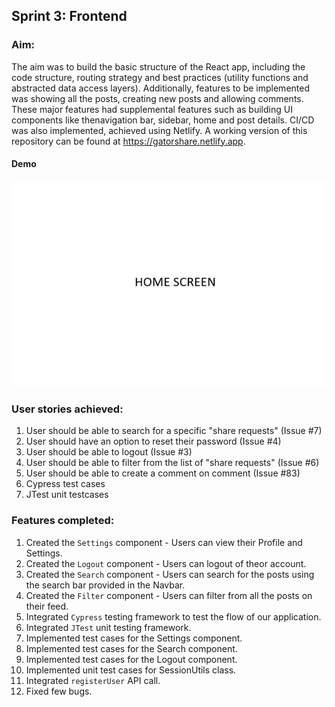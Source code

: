 ## Sprint 3: Frontend

### Aim:
The aim was to build the basic structure of the React app, including the code structure, routing strategy and best practices (utility functions and abstracted data access layers). Additionally, features to be implemented was showing all the posts, creating new posts and allowing comments. These major features had supplemental features such as building UI components like thenavigation bar, sidebar, home and post details. CI/CD was also implemented, achieved using Netlify. A working version of this repository can be found at https://gatorshare.netlify.app. 


#### Demo
![](/src/assets/sprint3.gif)

### User stories achieved:
1. User should be able to search for a specific "share requests" (Issue #7)
2. User should have an option to reset their password (Issue #4)
3. User should be able to logout (Issue #3) 
4. User should be able to filter from the list of "share requests" (Issue #6)
5. User should be able to create a comment on comment (Issue #83)
6. Cypress test cases
7. JTest unit testcases

### Features completed:
1. Created the `Settings` component - Users can view their Profile and Settings.
2. Created the `Logout` component - Users can logout of theor account.
3. Created the `Search` component - Users can search for the posts using the search bar provided in the Navbar.
4. Created the `Filter` component - Users can filter from all the posts on their feed.
5. Integrated `Cypress` testing framework to test the flow of our application.
6. Integrated `JTest` unit testing framework.
7. Implemented test cases for the Settings component.
8. Implemented test cases for the Search component.
9. Implemented test cases for the Logout component.
10. Implemented unit test cases for SessionUtils class.
11. Integrated `registerUser` API call.
12. Fixed few bugs.
